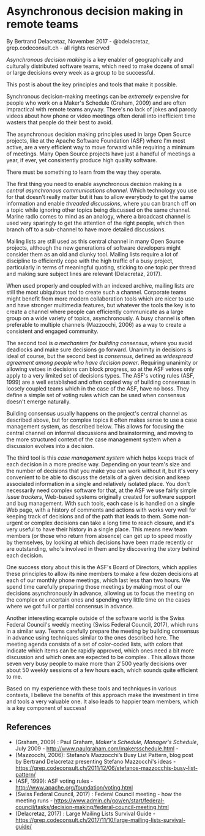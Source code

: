 # Asynchronous decision making in remote teams

By Bertrand Delacretaz, November 2017 - @bdelacretaz, grep.codeconsult.ch - all rights reserved

_Asynchronous decision making_ is a key enabler of geographically and culturally distributed software teams, which need to make dozens of small or large decisions every week as a group to be successful.

This post is about the key principles and tools that make it possible.

Synchronous decision-making meetings can be _extremely_ expensive for people who work on a Maker's Schedule (Graham, 2009) and are often impractical with remote teams anyway. There's no lack of jokes and parody videos about how phone or video meetings often derail into inefficient time wasters that people do their best to avoid.

The asynchronous decision making principles used in large Open Source projects, like at the Apache Software Foundation (ASF) where I'm most active, are a very efficient way to move forward while requiring a minimum of meetings. Many Open Source projects have just a handful of meetings a year, if ever, yet consistently produce high quality software. 

There must be something to learn from the way they operate.

The first thing you need to enable asynchronous decision making is a _central asynchronous communications channel_. Which technology you use for that doesn't really matter but it has to allow everybody to get the same information and enable _threaded discussions_, where you can branch off on a topic while ignoring other topics being discussed on the same channel. Marine radio comes to mind as an analogy, where a broadcast channel is used very sparingly to get the attention of the right people, which then branch off to a sub-channel to have more detailed discussions.

Mailing lists are still used as this central channel in many Open Source projects, although the new generations of software developers might consider them as an old and clunky tool. Mailing lists require a lot of discipline to efficiently cope with the high traffic of a busy project, particularly in terms of meaningful quoting, sticking to one topic per thread and making sure subject lines are relevant (Delacretaz, 2017).

When used properly and coupled with an indexed archive, mailing lists are still the most ubiquitous tool to create such a channel. Corporate teams might benefit from more modern collaboration tools which are nicer to use and have stronger multimedia features, but whatever the tools the key is to create a channel where people can efficiently communicate as a large group on a wide variety of topics, asynchronously. A busy channel is often preferable to multiple channels (Mazzocchi, 2006) as a way to create a consistent and engaged community.

The second tool is _a mechanism for building consensus_, where you avoid deadlocks and make sure decisions go forward. Unanimity in decisions is ideal of course, but the second best is _consensus_, defined as _widespread agreement among people who have decision power_. Requiring unanimity or allowing vetoes in decisions can block progress, so at the ASF vetoes only apply to a very limited set of decisions types. The ASF's voting rules (ASF, 1999) are a well established and often copied way of building consensus in loosely coupled teams which in the case of the ASF, have no boss. They define a simple set of voting rules which can be used when consensus doesn't emerge naturally. 

Building consensus usually happens on the project's central channel as described above, but for complex topics it often makes sense to use a case management system, as described below. This allows for focusing the central channel on informal discussions and brainstorming, and moving to the more structured context of the case management system when a discussion evolves into a decision.

The third tool is this _case management system_ which helps keeps track of each decision in a more precise way. Depending on your team's size and the number of decisions that you make you can work without it, but it's very convenient to be able to discuss the details of a given decision and keep associated information in a single and relatively isolated place. You don't necessarily need complex software for that, at the ASF we use fairly simple _issue trackers_, Web-based systems originally created for software support and bug management. With such tools, each case is is handled on a single Web page, with a history of comments and actions with works very well for keeping track of decisions and of the path that leads to them. Some non-urgent or complex decisions can take a long time to reach closure, and it's very useful to have their history in a single place. This means new team members (or those who return from absence) can get up to speed mostly by themselves, by looking at which decisions have been made recently or are outstanding, who's involved in them and by discovering the story behind each decision.

One success story about this is the ASF's Board of Directors, which applies these principles to allow its nine members to make a few dozen decisions at each of our monthly phone meetings, which last less than two hours. We spend time carefully preparing those meetings by making most of our decisions asynchronously in advance, allowing us to focus the meeting on the complex or uncertain ones and spending very little time on the cases where we got full or partial consensus in advance.

Another interesting example outside of the software world is the Swiss Federal Council's weekly meeting (Swiss Federal Council, 2017), which runs in a similar way. Teams carefully prepare the meeting by building consensus in advance using techniques similar to the ones described here. The meeting agenda consists of a set of color-coded lists, with colors that indicate which items can be rapidly approved, which ones need a bit more discussion and which ones are expected to be complex . This allows those seven very busy people to make more than 2'500 yearly decisions over about 50 weekly sessions of a few hours each, which sounds quite efficient to me.

Based on my experience with these tools and techniques in various contexts, I believe the benefits of this approach make the investment in time and tools a very valuable one. It also leads to happier team members, which is a key component of success!

## References
* (Graham, 2009) : Paul Graham, _Maker's Schedule, Manager's Schedule_, July 2009 - http://www.paulgraham.com/makersschedule.html - 
* (Mazzocchi, 2006): Stefano’s Mazzocchi’s Busy List Pattern, blog post by Bertrand Delacretaz presenting Stefano Mazzocchi's ideas - https://grep.codeconsult.ch/2011/12/06/stefanos-mazzocchis-busy-list-pattern/
* (ASF, 1999): ASF voting rules - http://www.apache.org/foundation/voting.html
* (Swiss Federal Council, 2017) : Federal Council meeting - how the meeting runs -  https://www.admin.ch/gov/en/start/federal-council/tasks/decision-making/federal-council-meeting.html
* (Delacretaz, 2017) : Large Mailing Lists Survival Guide - https://grep.codeconsult.ch/2017/11/10/large-mailing-lists-survival-guide/

